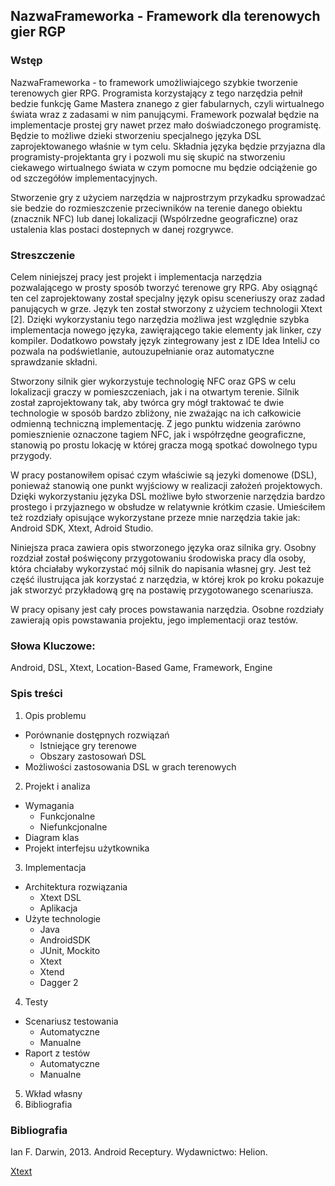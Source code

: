## NazwaFrameworka - Framework dla terenowych gier RGP

### Wstęp

NazwaFrameworka - to framework umożliwiajcego szybkie tworzenie terenowych gier RPG. Programista korzystający z tego narzędzia pełnił bedzie funkcję Game Mastera znanego z gier fabularnych, czyli wirtualnego świata wraz z zadasami w nim panującymi. Framework pozwalał będzie na implementacje prostej gry nawet przez mało doświadczonego programistę. Będzie to możliwe dzieki stworzeniu specjalnego języka DSL zaprojektowanego właśnie w tym celu. Składnia języka będzie przyjazna dla programisty-projektanta gry i pozwoli mu się skupić na stworzeniu ciekawego wirtualnego świata w czym pomocne mu będzie odciążenie go od szczegółów implementacyjnych.

Stworzenie gry z użyciem narzędzia w najprostrzym przykadku sprowadzać sie bedzie do rozmieszczenie przeciwników na terenie danego obiektu (znacznik NFC) lub danej lokalizacji (Wspólrzedne geograficzne) oraz ustalenia klas postaci dostepnych w danej rozgrywce.

### Streszczenie

Celem niniejszej pracy jest projekt i implementacja narzędzia pozwalającego w prosty sposób tworzyć terenowe gry RPG. Aby osiągnąć ten cel zaprojektowany został specjalny język opisu sceneriuszy oraz zadad panujących w grze. Język ten został stworzony z użyciem technologii Xtext [2]. Dzięki wykorzystaniu tego narzędzia możliwa jest względnie szybka implementacja nowego języka, zawięrającego takie elementy jak linker, czy kompiler. Dodatkowo powstały język zintegrowany jest z IDE Idea InteliJ co pozwala na podświetlanie, autouzupełnianie oraz automatyczne sprawdzanie składni.

Stworzony silnik gier wykorzystuje technologię NFC oraz GPS w celu lokalizacji graczy w pomieszczeniach, jak i na otwartym terenie. Silnik został zaprojektowany tak, aby twórca gry mógł traktować te dwie technologie w sposób bardzo zbliżony, nie zważając na ich  całkowicie odmienną techniczną implementację. Z jego punktu widzenia zarówno pomiesznienie oznaczone tagiem NFC, jak i współrzędne geograficzne, stanowią po prostu lokację w której gracza mogą spotkać dowolnego typu przygody. 

W pracy postanowiłem opisać czym właściwie są jezyki domenowe (DSL), ponieważ stanowią one punkt wyjściowy w realizacji założeń  projektowych. Dzięki wykorzystaniu języka DSL możliwe było stworzenie narzędzia bardzo prostego i przyjaznego w obsłudze w relatywnie krótkim czasie. Umieściłem też rozdziały opisujące wykorzystane przeze mnie narzędzia takie jak: Android SDK, Xtext, Adroid Studio.

Niniejsza praca zawiera opis stworzonego języka oraz silnika gry. Osobny rozdział został poświęcony przygotowaniu środowiska pracy dla osoby, która chciałaby wykorzystać mój silnik do napisania własnej gry. Jest też część ilustrująca jak korzystać z narzędzia, w której krok po kroku pokazuje jak stworzyć przykładową grę na postawię przygotowanego scenariusza. 

W pracy opisany jest cały proces powstawania narzędzia. Osobne rozdziały zawierają opis powstawania projektu, jego implementacji oraz testów. 

### Słowa Kluczowe:

Android, DSL, Xtext, Location-Based Game, Framework, Engine

### Spis treści

1. Opis problemu
  - Porównanie dostępnych rozwiązań
    - Istniejące gry terenowe
    - Obszary zastosowań DSL
  - Możliwości zastosowania DSL w grach terenowych
2. Projekt i analiza 
  - Wymagania 
    - Funkcjonalne 
    - Niefunkcjonalne
  - Diagram klas
  - Projekt interfejsu użytkownika
3. Implementacja
  - Architektura rozwiązania
    - Xtext DSL
    - Aplikacja
  - Użyte technologie
    - Java
    - AndroidSDK
    - JUnit, Mockito
    - Xtext
    - Xtend
    - Dagger 2
4. Testy
  - Scenariusz testowania
    - Automatyczne
    - Manualne
  - Raport z testów
    - Automatyczne
    - Manualne
5. Wkład własny
6. Bibliografia

### Bibliografia
Ian F. Darwin, 2013. Android Receptury. Wydawnictwo: Helion.

[Xtext](https://eclipse.org/Xtext/documentation/index.html)
